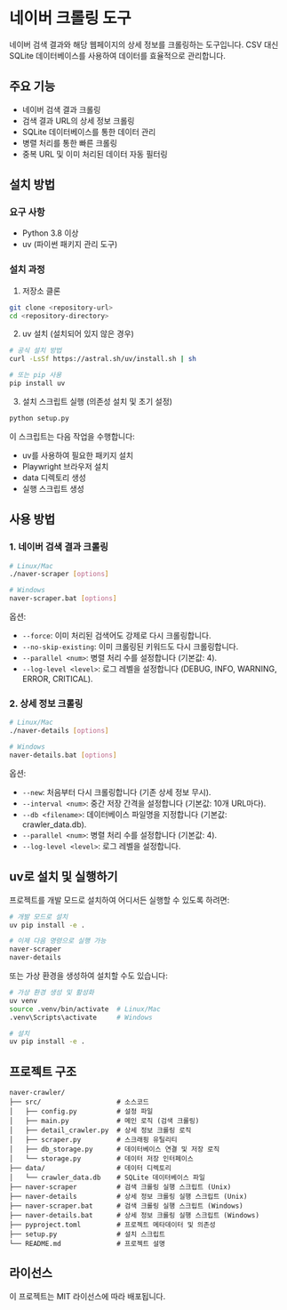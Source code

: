 # 네이버 크롤링 도구

네이버 검색 결과와 해당 웹페이지의 상세 정보를 크롤링하는 도구입니다. CSV 대신 SQLite 데이터베이스를 사용하여 데이터를 효율적으로 관리합니다.

## 주요 기능

- 네이버 검색 결과 크롤링
- 검색 결과 URL의 상세 정보 크롤링
- SQLite 데이터베이스를 통한 데이터 관리
- 병렬 처리를 통한 빠른 크롤링
- 중복 URL 및 이미 처리된 데이터 자동 필터링

## 설치 방법

### 요구 사항

- Python 3.8 이상
- uv (파이썬 패키지 관리 도구)

### 설치 과정

1. 저장소 클론

```bash
git clone <repository-url>
cd <repository-directory>
```

2. uv 설치 (설치되어 있지 않은 경우)

```bash
# 공식 설치 방법
curl -LsSf https://astral.sh/uv/install.sh | sh

# 또는 pip 사용
pip install uv
```

3. 설치 스크립트 실행 (의존성 설치 및 초기 설정)

```bash
python setup.py
```

이 스크립트는 다음 작업을 수행합니다:

- uv를 사용하여 필요한 패키지 설치
- Playwright 브라우저 설치
- data 디렉토리 생성
- 실행 스크립트 생성

## 사용 방법

### 1. 네이버 검색 결과 크롤링

```bash
# Linux/Mac
./naver-scraper [options]

# Windows
naver-scraper.bat [options]
```

옵션:

- `--force`: 이미 처리된 검색어도 강제로 다시 크롤링합니다.
- `--no-skip-existing`: 이미 크롤링된 키워드도 다시 크롤링합니다.
- `--parallel <num>`: 병렬 처리 수를 설정합니다 (기본값: 4).
- `--log-level <level>`: 로그 레벨을 설정합니다 (DEBUG, INFO, WARNING, ERROR, CRITICAL).

### 2. 상세 정보 크롤링

```bash
# Linux/Mac
./naver-details [options]

# Windows
naver-details.bat [options]
```

옵션:

- `--new`: 처음부터 다시 크롤링합니다 (기존 상세 정보 무시).
- `--interval <num>`: 중간 저장 간격을 설정합니다 (기본값: 10개 URL마다).
- `--db <filename>`: 데이터베이스 파일명을 지정합니다 (기본값: crawler_data.db).
- `--parallel <num>`: 병렬 처리 수를 설정합니다 (기본값: 4).
- `--log-level <level>`: 로그 레벨을 설정합니다.

## uv로 설치 및 실행하기

프로젝트를 개발 모드로 설치하여 어디서든 실행할 수 있도록 하려면:

```bash
# 개발 모드로 설치
uv pip install -e .

# 이제 다음 명령으로 실행 가능
naver-scraper
naver-details
```

또는 가상 환경을 생성하여 설치할 수도 있습니다:

```bash
# 가상 환경 생성 및 활성화
uv venv
source .venv/bin/activate  # Linux/Mac
.venv\Scripts\activate     # Windows

# 설치
uv pip install -e .
```

## 프로젝트 구조

```
naver-crawler/
├── src/                   # 소스코드
│   ├── config.py          # 설정 파일
│   ├── main.py            # 메인 로직 (검색 크롤링)
│   ├── detail_crawler.py  # 상세 정보 크롤링 로직
│   ├── scraper.py         # 스크래핑 유틸리티
│   ├── db_storage.py      # 데이터베이스 연결 및 저장 로직
│   └── storage.py         # 데이터 저장 인터페이스
├── data/                  # 데이터 디렉토리
│   └── crawler_data.db    # SQLite 데이터베이스 파일
├── naver-scraper          # 검색 크롤링 실행 스크립트 (Unix)
├── naver-details          # 상세 정보 크롤링 실행 스크립트 (Unix)
├── naver-scraper.bat      # 검색 크롤링 실행 스크립트 (Windows)
├── naver-details.bat      # 상세 정보 크롤링 실행 스크립트 (Windows)
├── pyproject.toml         # 프로젝트 메타데이터 및 의존성
├── setup.py               # 설치 스크립트
└── README.md              # 프로젝트 설명
```

## 라이선스

이 프로젝트는 MIT 라이선스에 따라 배포됩니다.
